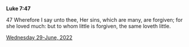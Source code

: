 **Luke 7:47**

47 Wherefore I say unto thee, Her sins, which are many, are forgiven; for she loved much: but to whom little is forgiven, the same loveth little.

[Wednesday 29-June, 2022](https://t.me/s/daily_scripture)
